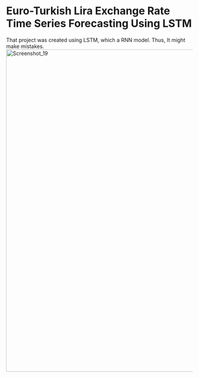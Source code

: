 # Euro-Turkish Lira Exchange Rate Time Series Forecasting Using LSTM 
That project was created using LSTM, which a RNN model. Thus, It might make mistakes.
<img width="1818" height="869" alt="Screenshot_19" src="https://github.com/user-attachments/assets/4d9c2af7-4f55-4acc-91be-105c19dea1a1" />
